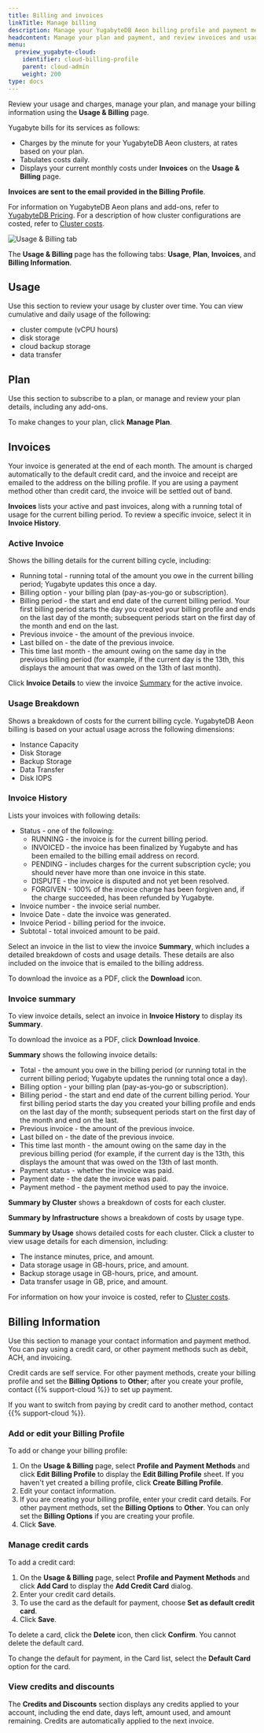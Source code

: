 ```yaml
---
title: Billing and invoices
linkTitle: Manage billing
description: Manage your YugabyteDB Aeon billing profile and payment methods and view invoices.
headcontent: Manage your plan and payment, and review invoices and usage
menu:
  preview_yugabyte-cloud:
    identifier: cloud-billing-profile
    parent: cloud-admin
    weight: 200
type: docs
---
```


Review your usage and charges, manage your plan, and manage your billing information using the **Usage & Billing** page.

Yugabyte bills for its services as follows:

- Charges by the minute for your YugabyteDB Aeon clusters, at rates based on your plan.
- Tabulates costs daily.
- Displays your current monthly costs under **Invoices** on the **Usage & Billing** page.

**Invoices are sent to the email provided in the Billing Profile**.

For information on YugabyteDB Aeon plans and add-ons, refer to [YugabyteDB Pricing](https://www.yugabyte.com/pricing/). For a description of how cluster configurations are costed, refer to [Cluster costs](../cloud-billing-costs/).

![Usage & Billing tab](/images/yb-cloud/cloud-admin-billing.png)

The **Usage & Billing** page has the following tabs: **Usage**, **Plan**, **Invoices**, and **Billing Information**.

## Usage

Use this section to review your usage by cluster over time. You can view cumulative and daily usage of the following:

- cluster compute (vCPU hours)
- disk storage
- cloud backup storage
- data transfer

## Plan

Use this section to subscribe to a plan, or manage and review your plan details, including any add-ons.

To make changes to your plan, click **Manage Plan**.

## Invoices

Your invoice is generated at the end of each month. The amount is charged automatically to the default credit card, and the invoice and receipt are emailed to the address on the billing profile. If you are using a payment method other than credit card, the invoice will be settled out of band.

**Invoices** lists your active and past invoices, along with a running total of usage for the current billing period. To review a specific invoice, select it in **Invoice History**.

### Active Invoice

Shows the billing details for the current billing cycle, including:

- Running total - running total of the amount you owe in the current billing period; Yugabyte updates this once a day.
- Billing option - your billing plan (pay-as-you-go or subscription).
- Billing period - the start and end date of the current billing period. Your first billing period starts the day you created your billing profile and ends on the last day of the month; subsequent periods start on the first day of the month and end on the last.
- Previous invoice - the amount of the previous invoice.
- Last billed on - the date of the previous invoice.
- This time last month - the amount owing on the same day in the previous billing period (for example, if the current day is the 13th, this displays the amount that was owed on the 13th of last month).

Click **Invoice Details** to view the invoice [Summary](#invoice-summary) for the active invoice.

### Usage Breakdown

Shows a breakdown of costs for the current billing cycle. YugabyteDB Aeon billing is based on your actual usage across the following dimensions:

- Instance Capacity
- Disk Storage
- Backup Storage
- Data Transfer
- Disk IOPS

### Invoice History

Lists your invoices with following details:

- Status - one of the following:
  - RUNNING - the invoice is for the current billing period.
  - INVOICED - the invoice has been finalized by Yugabyte and has been emailed to the billing email address on record.
  - PENDING - includes charges for the current subscription cycle; you should never have more than one invoice in this state.
  - DISPUTE - the invoice is disputed and not yet been resolved.
  - FORGIVEN - 100% of the invoice charge has been forgiven and, if the charge succeeded, has been refunded by Yugabyte.
- Invoice number - the invoice serial number.
- Invoice Date - date the invoice was generated.
- Invoice Period - billing period for the invoice.
- Subtotal - total invoiced amount to be paid.

Select an invoice in the list to view the invoice **Summary**, which includes a detailed breakdown of costs and usage details. These details are also included on the invoice that is emailed to the billing address.

To download the invoice as a PDF, click the **Download** icon.

### Invoice summary

To view invoice details, select an invoice in **Invoice History** to display its **Summary**.

To download the invoice as a PDF, click **Download Invoice**.

**Summary** shows the following invoice details:

- Total - the amount you owe in the billing period (or running total in the current billing period; Yugabyte updates the running total once a day).
- Billing option - your billing plan (pay-as-you-go or subscription).
- Billing period - the start and end date of the current billing period. Your first billing period starts the day you created your billing profile and ends on the last day of the month; subsequent periods start on the first day of the month and end on the last.
- Previous invoice - the amount of the previous invoice.
- Last billed on - the date of the previous invoice.
- This time last month - the amount owing on the same day in the previous billing period (for example, if the current day is the 13th, this displays the amount that was owed on the 13th of last month.
- Payment status - whether the invoice was paid.
- Payment date - the date the invoice was paid.
- Payment method - the payment method used to pay the invoice.

**Summary by Cluster** shows a breakdown of costs for each cluster.

**Summary by Infrastructure** shows a breakdown of costs by usage type.

**Summary by Usage** shows detailed costs for each cluster. Click a cluster to view usage details for each dimension, including:

- The instance minutes, price, and amount.
- Data storage usage in GB-hours, price, and amount.
- Backup storage usage in GB-hours, price, and amount.
- Data transfer usage in GB, price, and amount.

For information on how your invoice is costed, refer to [Cluster costs](../cloud-billing-costs/).

## Billing Information

Use this section to manage your contact information and payment method. You can pay using a credit card, or other payment methods such as debit, ACH, and invoicing.

Credit cards are self service. For other payment methods, create your billing profile and set the **Billing Options** to **Other**; after you create your profile, contact {{% support-cloud %}} to set up payment.

If you want to switch from paying by credit card to another method, contact {{% support-cloud %}}.

### Add or edit your Billing Profile

To add or change your billing profile:

1. On the **Usage & Billing** page, select **Profile and Payment Methods** and click **Edit Billing Profile** to display the **Edit Billing Profile** sheet. If you haven't yet created a billing profile, click **Create Billing Profile**.
1. Edit your contact information.
1. If you are creating your billing profile, enter your credit card details. For other payment methods, set the **Billing Options** to **Other**. You can only set the **Billing Options** if you are creating your profile.
1. Click **Save**.

### Manage credit cards

To add a credit card:

1. On the **Usage & Billing** page, select **Profile and Payment Methods** and click **Add Card** to display the **Add Credit Card** dialog.
1. Enter your credit card details.
1. To use the card as the default for payment, choose **Set as default credit card**.
1. Click **Save**.

To delete a card, click the **Delete** icon, then click **Confirm**. You cannot delete the default card.

To change the default for payment, in the Card list, select the **Default Card** option for the card.

### View credits and discounts

The **Credits and Discounts** section displays any credits applied to your account, including the end date, days left, amount used, and amount remaining. Credits are automatically applied to the next invoice.

